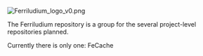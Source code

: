 ![Ferriludium_logo_v0.png](https://bitbucket.org/repo/7ae4jr/images/3773710862-Ferriludium_logo_v0.png)

The Ferriludium repository is a group for the several project-level repositories planned.

Currently there is only one:
FeCache
